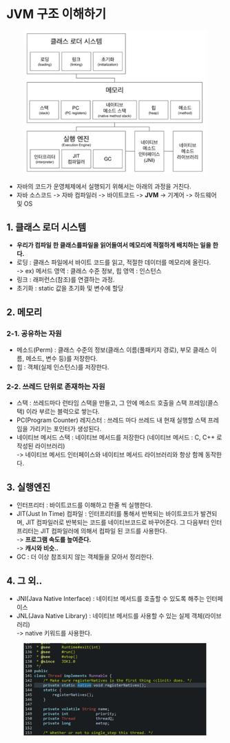 # JVM 구조 이해하기

<figure><img src="../../../.gitbook/assets/image (7) (1).png" alt=""><figcaption></figcaption></figure>

* 자바의 코드가 운영체제에서 실행되기 위해서는 아래의 과정을 거친다.
* 자바 소스코드 -> 자바 컴파일러 -> 바이트코드 -> **JVM** -> 기계어 -> 하드웨어 및 OS&#x20;

## 1. 클래스 로더 시스템

* **우리가 컴파일 한 클래스를파일을 읽어들여서 메모리에 적절하게 배치하는 일을 한다.**
* 로딩 : 클래스 파일에서 바이트 코드를 읽고, 적절한 데이터를 메모리에 올린다. \
  \-> ex) 메서드 영역 : 클래스 수준 정보, 힙 영역 : 인스턴스&#x20;
* 링크 : 래퍼런스(참조)를 연결하는 과정.
* 초기화 : static 값을 초기화 및 변수에 할당

## 2. 메모리

### 2-1. 공유하는 자원

* 메소드(Perm) : 클래스 수준의 정보(클래스 이름(풀패키지 경로), 부모 클래스 이름, 메소드, 변수 등)를 저장한다.
* 힙 : 객체(실제 인스턴스)를 저장한다.

### 2-2. 쓰레드 단위로 존재하는 자원

* 스택 : 쓰레드마다 런타임 스택을 만들고, 그 안에 메소드 호출을 스택 프레임(콜스택) 이라 부르는 블럭으로 쌓는다.
* PC(Program Counter) 레지스터 : 쓰레드 마다 쓰레드 내 현재 실행할 스택 프레임을 가리키는 포인터가 생성된다.
* 네이티브 메서드 스택 : 네이티브 메서드를 저장한다 (네이티브 메서드 : C, C++ 로 작성된 라이브러리)\
  \-> 네이티브 메서드 인터페이스와 네이티브 메서드 라이브러리와 항상 함께 동작한다.

## 3. 실행엔진

* 인터프리터 : 바이트코드를 이해하고 한줄 씩 실행한다.
* JIT(Just In Time) 컴파일 : 인터프리터를 통해서 반복되는 바이트코드가 발견되며, JIT 컴파일러로 반복되는 코드를 네이티브코드로 바꾸어준다. 그 다음부터 인터프리터는 JIT 컴파일러에 의해서 컴파일 된 코드를 사용한다.\
  \-> **프로그램 속도를 높여준다.**\
  \-> **캐시와 비슷..**
* GC : 더 이상 참조되지 않는 객체들을 모아서 정리한다.

## 4. 그 외..

* JNI(Java Native Interface) : 네이티브 메서드를 호출할 수 있도록 해주는 인터페이스
* JNL(Java Native Library) : 네이티브 메서드를 사용할 수 있는 실제 객체(라이브러리)\
  \-> native 키워드를 사용한다.

<figure><img src="../../../.gitbook/assets/image (4) (2).png" alt=""><figcaption></figcaption></figure>
